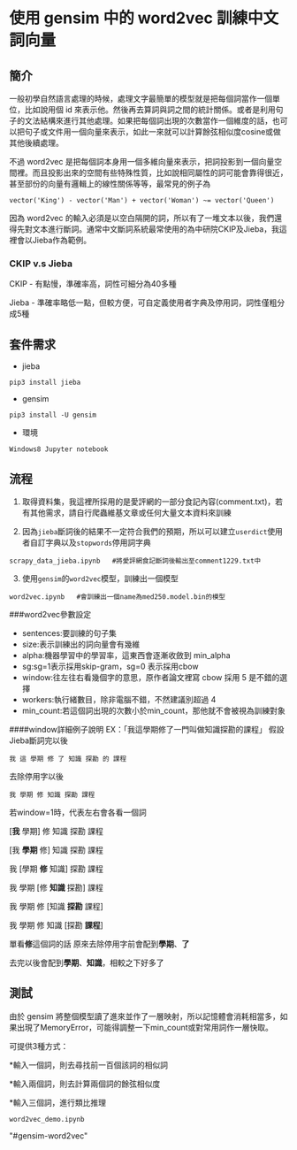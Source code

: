 # 使用 gensim 中的 word2vec 訓練中文詞向量

## 簡介

一般初學自然語言處理的時候，處理文字最簡單的模型就是把每個詞當作一個單位，比如說用個 id 來表示他。然後再去算詞與詞之間的統計關係。或者是利用句子的文法結構來進行其他處理。如果把每個詞出現的次數當作一個維度的話，也可以把句子或文件用一個向量來表示，如此一來就可以計算餘弦相似度cosine或做其他後續處理。

不過 word2vec 是把每個詞本身用一個多維向量來表示，把詞投影到一個向量空間裡。而且投影出來的空間有些特殊性質，比如說相同屬性的詞可能會靠得很近，甚至部份的向量有邏輯上的線性關係等等，最常見的例子為
```
vector('King') - vector('Man') + vector('Woman') ~= vector('Queen')
```
因為 word2vec 的輸入必須是以空白隔開的詞，所以有了一堆文本以後，我們還得先對文本進行斷詞。通常中文斷詞系統最常使用的為中研院CKIP及Jieba，我這裡會以Jieba作為範例。

### CKIP v.s Jieba
CKIP - 有點慢，準確率高，詞性可細分為40多種

Jieba - 準確率略低一點，但較方便，可自定義使用者字典及停用詞，詞性僅粗分成5種

## 套件需求

* jieba
```
pip3 install jieba
```
* gensim
```
pip3 install -U gensim
```

* 環境
```
Windows8 Jupyter notebook
```

## 流程

1. 取得資料集，我這裡所採用的是愛評網的一部分食記內容(comment.txt)，若有其他需求，請自行爬蟲維基文章或任何大量文本資料來訓練

2. 因為`jieba`斷詞後的結果不一定符合我們的預期，所以可以建立`userdict`使用者自訂字典以及`stopwords`停用詞字典
```
scrapy_data_jieba.ipynb   #將愛評網食記斷詞後輸出至comment1229.txt中
```

3. 使用`gensim`的`word2vec`模型，訓練出一個模型
```
word2vec.ipynb   #會訓練出一個name為med250.model.bin的模型
```
###word2vec參數設定
* sentences:要訓練的句子集
* size:表示訓練出的詞向量會有幾維
* alpha:機器學習中的學習率，這東西會逐漸收斂到 min_alpha
* sg:sg=1表示採用skip-gram，sg=0 表示採用cbow
* window:往左往右看幾個字的意思，原作者論文裡寫 cbow 採用 5 是不錯的選擇
* workers:執行緒數目，除非電腦不錯，不然建議別超過 4
* min_count:若這個詞出現的次數小於min_count，那他就不會被視為訓練對象

####window詳細例子說明
EX：「我這學期修了一門叫做知識探勘的課程」
假設Jieba斷詞完以後
```
我 這 學期 修 了 知識 探勘 的 課程
```
去除停用字以後
```
我 學期 修 知識 探勘 課程
```
若window=1時，代表左右會各看一個詞

[**我** 學期] 修 知識 探勘 課程

[我 **學期** 修] 知識 探勘 課程

我 [學期 **修** 知識] 探勘 課程

我 學期 [修 **知識** 探勘] 課程

我 學期 修 [知識 **探勘** 課程]

我 學期 修 知識 [探勘 **課程**]

單看**修**這個詞的話 原來去除停用字前會配到**學期**、**了**

去完以後會配到**學期**、**知識**，相較之下好多了




## 測試

由於 gensim 將整個模型讀了進來並作了一層映射，所以記憶體會消耗相當多，如果出現了MemoryError，可能得調整一下min_count或對常用詞作一層快取。

可提供3種方式：

*輸入一個詞，則去尋找前一百個該詞的相似詞

*輸入兩個詞，則去計算兩個詞的餘弦相似度

*輸入三個詞，進行類比推理

```
word2vec_demo.ipynb
```




"#gensim-word2vec" 
